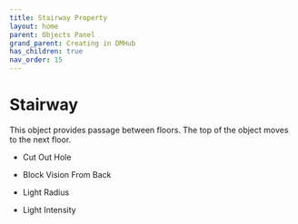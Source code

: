 ```yaml
---
title: Stairway Property
layout: home
parent: Objects Panel
grand_parent: Creating in DMHub
has_children: true
nav_order: 15
---
```


# Stairway

This object provides passage between floors. The top of the object moves
to the next floor.

-   Cut Out Hole

-   Block Vision From Back

-   Light Radius

-   Light Intensity